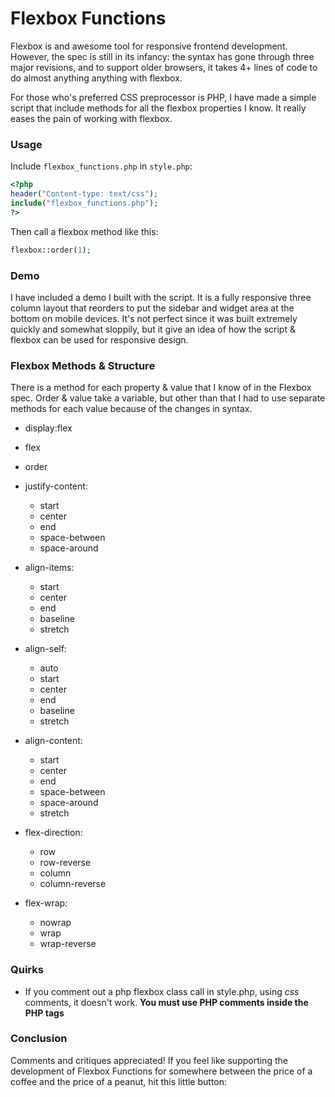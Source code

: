 Flexbox Functions 
=================

Flexbox is and awesome tool for responsive frontend development. However, the spec is still in its infancy: the syntax has gone through three major revisions, and to support older browsers, it takes 4+ lines of code to do almost anything anything with flexbox.

For those who's preferred CSS preprocessor is PHP, I have made a simple script that include methods for all the flexbox properties I know. It really eases the pain of working with flexbox.

### Usage

Include `flexbox_functions.php` in `style.php`:

``` php
<?php 
header("Content-type: text/css"); 
include("flexbox_functions.php");
?>
```

Then call a flexbox method like this:

``` php
flexbox::order(1);
```
### Demo
I have included a demo I built with the script. It is a fully responsive three column layout that reorders to put the sidebar and widget area at the bottom on mobile devices. It's not perfect since it was built extremely quickly and somewhat sloppily, but it give an idea of how the script & flexbox can be used for responsive design.


### Flexbox Methods & Structure

There is a method for each property & value that I know of in the Flexbox spec. Order & value take a variable, but other than that I had to use separate methods for each value because of the changes in syntax.

* display:flex
* flex
* order
* justify-content:
	- start
	- center
	- end
	- space-between
	- space-around

* align-items:
	- start
	- center
	- end
	- baseline
	- stretch

* align-self:
	- auto
	- start
	- center
	- end
	- baseline
	- stretch
	
* align-content:
	- start
	- center
	- end
	- space-between
	- space-around
	- stretch

* flex-direction:
	- row
	- row-reverse
	- column
	- column-reverse

* flex-wrap:
	- nowrap
	- wrap
	- wrap-reverse

### Quirks
- If you comment out a php flexbox class call in style.php, using *css* comments, it doesn't work. **You must use PHP comments inside the PHP tags**

### Conclusion

Comments and critiques appreciated! If you feel like supporting the development of Flexbox Functions for somewhere between the price of a coffee and the price of a peanut, hit this little button: <script id='flattrbtn'>(function(i){var f,s=document.getElementById(i);f=document.createElement('iframe');f.src='//api.flattr.com/button/view/?uid=G33K&button=compact&url='+encodeURIComponent(document.URL);f.title='Flattr';f.height=20;f.width=110;f.style.borderWidth=0;s.parentNode.insertBefore(f,s);})('flattrbtn');</script>

